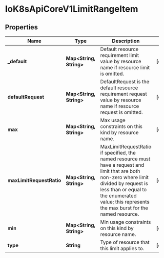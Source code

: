 
# IoK8sApiCoreV1LimitRangeItem

## Properties
Name | Type | Description | Notes
------------ | ------------- | ------------- | -------------
**_default** | **Map&lt;String, String&gt;** | Default resource requirement limit value by resource name if resource limit is omitted. |  [optional]
**defaultRequest** | **Map&lt;String, String&gt;** | DefaultRequest is the default resource requirement request value by resource name if resource request is omitted. |  [optional]
**max** | **Map&lt;String, String&gt;** | Max usage constraints on this kind by resource name. |  [optional]
**maxLimitRequestRatio** | **Map&lt;String, String&gt;** | MaxLimitRequestRatio if specified, the named resource must have a request and limit that are both non-zero where limit divided by request is less than or equal to the enumerated value; this represents the max burst for the named resource. |  [optional]
**min** | **Map&lt;String, String&gt;** | Min usage constraints on this kind by resource name. |  [optional]
**type** | **String** | Type of resource that this limit applies to. |  [optional]



